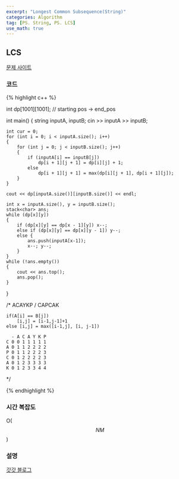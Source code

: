 ```yaml
---
excerpt: "Longest Common Subsequence(String)"
categories: Algorithm
tag: [PS. String, PS. LCS]
use_math: true
---
```


## LCS

[문제 사이트](https://www.acmicpc.net/problem/9252)

### 코드

{% highlight c++ %}

int dp[1001][1001]; // starting pos -> end_pos

int main()
{
	string inputA, inputB;
	cin >> inputA >> inputB;

	int cur = 0;
	for (int i = 0; i < inputA.size(); i++)
	{
		for (int j = 0; j < inputB.size(); j++)
		{
			if (inputA[i] == inputB[j])
				dp[i + 1][j + 1] = dp[i][j] + 1;
			else 
				dp[i + 1][j + 1] = max(dp[i][j + 1], dp[i + 1][j]);
		}
	}
	
	cout << dp[inputA.size()][inputB.size()] << endl;
	
	int x = inputA.size(), y = inputB.size();
	stack<char> ans;
	while (dp[x][y])
	{
		if (dp[x][y] == dp[x - 1][y]) x--;
		else if (dp[x][y] == dp[x][y - 1]) y--;
		else {
			ans.push(inputA[x-1]);
			x--; y--;
		}
	}
	while (!ans.empty())
	{
		cout << ans.top();
	    ans.pop();
	}
}

/*
	ACAYKP / CAPCAK

	if(A[i] == B[j])
		[i,j] = [i-1,j-1]+1
	else [i,j] = max([i-1,j], [i, j-1])
	
	  - A C A Y K P
	C 0 0 1 1 1 1 1
	A 0 1 1 2 2 2 2
	P 0 1 1 2 2 2 3
	C 0 1 2 2 2 2 3
	A 0 1 2 3 3 3 3
	K 0 1 2 3 3 4 4

*/

{% endhighlight %}

### 시간 복잡도

O($$NM$$)

### 설명

[갓갓 블로그](https://velog.io/@emplam27/%EC%95%8C%EA%B3%A0%EB%A6%AC%EC%A6%98-%EA%B7%B8%EB%A6%BC%EC%9C%BC%EB%A1%9C-%EC%95%8C%EC%95%84%EB%B3%B4%EB%8A%94-LCS-%EC%95%8C%EA%B3%A0%EB%A6%AC%EC%A6%98-Longest-Common-Substring%EC%99%80-Longest-Common-Subsequence)

